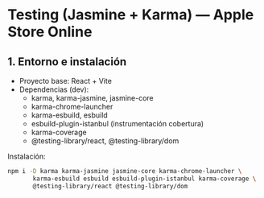 # Testing (Jasmine + Karma) — Apple Store Online

## 1. Entorno e instalación
- Proyecto base: React + Vite
- Dependencias (dev):
  - karma, karma-jasmine, jasmine-core
  - karma-chrome-launcher
  - karma-esbuild, esbuild
  - esbuild-plugin-istanbul (instrumentación cobertura)
  - karma-coverage
  - @testing-library/react, @testing-library/dom

Instalación:
```bash
npm i -D karma karma-jasmine jasmine-core karma-chrome-launcher \
       karma-esbuild esbuild esbuild-plugin-istanbul karma-coverage \
       @testing-library/react @testing-library/dom
